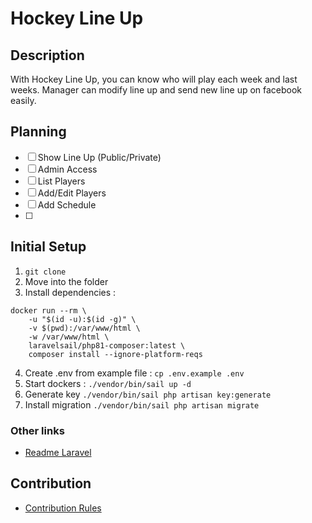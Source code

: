 # Hockey Line Up

## Description

With Hockey Line Up, you can know who will play each week and last weeks. Manager can modify line up and send new line up on facebook easily.

## Planning

- [ ] Show Line Up (Public/Private)
- [ ] Admin Access
- [ ] List Players
- [ ] Add/Edit Players
- [ ] Add Schedule
- [ ] 

## Initial Setup
1. `git clone`
2. Move into the folder
3. Install dependencies :
```shell
docker run --rm \
    -u "$(id -u):$(id -g)" \
    -v $(pwd):/var/www/html \
    -w /var/www/html \
    laravelsail/php81-composer:latest \
    composer install --ignore-platform-reqs
```
4. Create .env from example file : `cp .env.example .env`
5. Start dockers : `./vendor/bin/sail up -d`
6. Generate key `./vendor/bin/sail php artisan key:generate`
7. Install migration `./vendor/bin/sail php artisan migrate`

### Other links
- [Readme Laravel](LARAVEL-README.md)

## Contribution 
- [Contribution Rules](https://github.com/karlyn33/hockeyLineup/blob/master/CONTRIBUTING.md)


